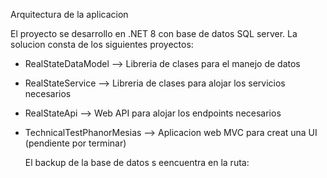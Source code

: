 Arquitectura de la aplicacion

El proyecto se desarrollo en .NET 8 con base de datos SQL server.
La solucion consta de los siguientes proyectos:
- RealStateDataModel --> Libreria de clases para el manejo de datos
- RealStateService   --> Libreria de clases para alojar los servicios necesarios
- RealStateApi       --> Web API para alojar los endpoints necesarios
- TechnicalTestPhanorMesias --> Aplicacion web MVC para creat una UI (pendiente por terminar)

  El backup de la base de datos s eencuentra en la ruta: 
